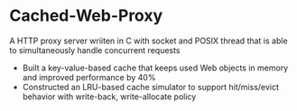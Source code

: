 # Cached-Web-Proxy

A HTTP proxy server wriiten in C with socket and POSIX thread that is able to simultaneously handle concurrent requests
 - Built a key-value-based cache that keeps used Web objects in memory and improved performance by 40%
 - Constructed an LRU-based cache simulator to support hit/miss/evict behavior with write-back, write-allocate policy
